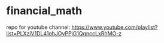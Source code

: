 # financial_math

repo for youtube channel: https://www.youtube.com/playlist?list=PLXziV1DL41ohJOyPPjG1QgnccLxRhMO-z
